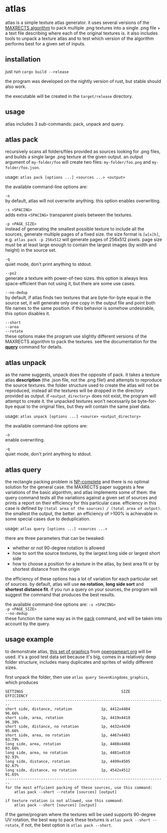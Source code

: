 atlas
=====
atlas is a simple texture atlas generator. it uses several versions of the [MAXRECTS algorithm](https://docplayer.net/21175043-A-thousand-ways-to-pack-the-bin-a-practical-approach-to-two-dimensional-rectangle-bin-packing.html) to pack multiple .png textures into a single .png file + a text file describing where each of the original textures is. it also includes tools to unpack a texture atlas and to test which version of the algorithm performs best for a given set of inputs.

installation
------------
just run ```cargo build --release```

the program was developed on the nightly version of rust, but stable should also work. 

the executable will be created in the ```target/release``` directory.

usage
-----
atlas includes 3 sub-commands: pack, unpack and query.

## atlas pack
recursively scans all folders/files provided as sources looking for .png files, and builds a single large .png texture at the given output. an output argument of ```my-folder/foo``` will create two files: ```my-folder/foo.png``` and ```my-folder/foo.json```.

usage: ```atlas pack [options ...] <sources ...> <output>```

the available command-line options are:

```-o```<br>
by default, atlas will not overwrite anything. this option enables overwriting.

```-s <SPACING>```<br>
adds extra ```<SPACING>``` transparent pixels between the textures.

```-p <PAGE_SIZE>```<br>
instead of generating the smallest possible texture to include all the sources, generate multiple pages of a fixed size. the size format is ```[w]x[h]```, e.g. ```atlas pack -p 256x512``` will generate pages of 256x512 pixels. page size must be at least large enough to contain the largest images (by width and height) in the source set.

```-q```<br>
quiet mode, don't print anything to stdout.

```--po2```<br>
generate a texture with power-of-two sizes. this option is always less space-efficient than not using it, but there are some use cases.

```--no-dedup```<br>
by default, if atlas finds two textures that are byte-for-byte equal in the source set, it will generate only one copy in the output file and point both file names to the same position. if this behavior is somehow undesirable, this option disables it.

```--short```<br>
```--area```<br>
```--rotate```<br>
these options make the program use slightly different versions of the MAXRECTS algorithm to pack the textures. see the documentation for the **[query](#atlas-query)** command for details.

## atlas unpack
as the name suggests, unpack does the opposite of pack. it takes a texture atlas **description** (the .json file, not the .png file!) and attempts to reproduce the source textures. the folder structure used to create the atlas will not be reproduced, instead all the textures will be dropped in the directory provided as output. if ```<output_directory>``` does not exist, the program will attempt to create it. the unpacked textures won't necessarily be byte-for-bye equal to the original files, but they will contain the same pixel data.

usage: ```atlas unpack [options ...] <source> <output_directory>```

the available command-line options are:

```-o```<br>
enable overwriting.

```-q```<br>
quiet mode, don't print anything to stdout.

## atlas query
the rectangle packing problem is [NP-complete](https://en.wikipedia.org/wiki/Rectangle_packing#Packing_different_rectangles_in_a_minimum-area_rectangle) and there is no optimal solution for the general case. the MAXRECTS paper suggests a few variations of the basic algorithm, and atlas implements some of them. the query command tests all the variations against a given set of sources and prints a report on their efficiency for this particular case. efficiency in this case is defined by ```(total area of the sources) / (total area of output)```. the smallest the output, the better. an efficiency of >100% is achievable in some special cases due to deduplication.

usage: ```atlas query [options ...] <sources ...>```

there are three parameters that can be tweaked:
* whether or not 90-degree rotation is allowed
* how to sort the source textures, by the largest long side or largest short side
* how to choose a position for a texture in the atlas, by best area fit or by shortest distance from the origin

the efficiency of these options has a lot of variation for each particular set of sources. by default, atlas will use **no rotation**, **long side sort** and **shortest distance fit**. if you run a query on your sources, the program will suggest the command that produces the best results.

the available command-line options are:
```-s <SPACING>```<br>
```-p <PAGE_SIZE>```<br>
```--no-dedup```<br>
these function the same way as in the [pack](#atlas-pack) command, and will be taken into account by the query.

## usage example
to demonstrate atlas, [this set of graphics](https://opengameart.org/content/seven-kingdoms) from [opengameart.org](https://opengameart.org) will be used. it's a good test data set because it's big, comes in a relatively deep folder structure, includes many duplicates and sprites of wildly different sizes.

first unpack the folder, then use ```atlas query SevenKingdoms_graphics```, which produces
```
SETTINGS                                            SIZE      EFFICIENCY
------------------------------------------------------------------------
short side, distance, rotation             1p, 4412x4404          96.66%
short side, area, rotation                 1p, 4419x4410          96.38%
short side, distance, no rotation          1p, 4432x4430          95.66%
short side, area, no rotation              1p, 4467x4483          93.79%
long side, area, rotation                  1p, 4488x4468          93.66%
long side, area, no rotation               1p, 4481x4510          92.93%
long side, distance, rotation              1p, 4499x4505          92.67%
long side, distance, no rotation           1p, 4542x4512          91.65%
------------------------------------------------------------------------
for the most efficient packing of these sources, use this command:
	atlas pack --short --rotate [sources] [output]

if texture rotation is not allowed, use this command:
	atlas pack --short [sources] [output]
```

if the game/program where the textures will be used supports 90-degree UV rotation, the best way to pack these textures is ```atlas pack --short --rotate```, if not, the best option is ```atlas pack --short```.
